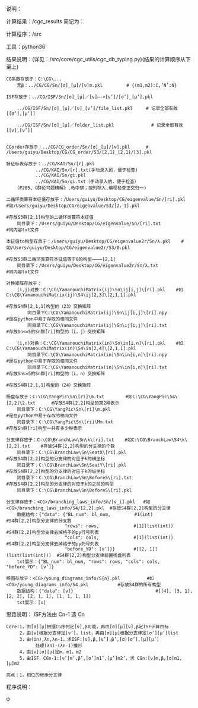 说明：

计算结果：<top>/cgc_results  简记为：<CG>

计算程序：<top>/src

工具：python36

结果说明：(详见：<top>/src/core/cgc_utils/cgc_db_typing.py)(结果的计算顺序从下至上)

    CG系数存放于：C:\CG\...
        无β：../CG/CG/Sn/[σ]_[μ]/[ν]m.pkl         # {(m1,m2):C,’N’:N}

    ISF存放于：../CG/ISF/Sn/[σ]_[μ]／[ν]—->[ν’]/[σ’]_[μ’].pkl

        ../CG/ISF/Sn/[σ]_[μ]／[ν]_[ν’]/file_list.pkl     # 记录全部有效[[σ’],[μ’]]

        ../CG/ISF/Sn/[σ]_[μ]／folder_list.pkl              # 记录全部有效[[ν],[ν’]]


    CGorder存放于：../CG/CG_order/Sn/[σ]_[μ]/[ν].pkl      # /Users/guiyu/Desktop/CG/CG_order/S3/[2,1]_[2,1]/[3].pkl

    特征标表存放于：../CG/KAI/Sn/[r].pkl
               ../CG/KAI/Sn/[r].txt(手动录入的，便于检查)
               ../CG/KAI/Sn/gi.pkl
               ../CG/KAI/Sn/gi.txt（手动录入的，便于检查）
        (P205,《群论习题精解》,马中骐；按列存入,编程检查正交归一)

    二循环类算符本征值存放于：/Users/guiyu/Desktop/CG/eigenvalue/Sn/[ri].pkl    #如/Users/guiyu/Desktop/CG/eigenvalue/S3/[2，1].pkl
                                                                                      #存放S3群[2,1]构型的二循环类算符本征值
        同目录下：/Users/guiyu/Desktop/CG/eigenvalue/Sn/[ri].txt                        #同内容txt文件

    本征值to构型存放于：/Users/guiyu/Desktop/CG/eigenvalue2r/Sn/λ.pkl    #如/Users/guiyu/Desktop/CG/eigenvalue2r/S3/0.pkl
                                                                                      #存放S3群二循环类算符本征值等于0的构型————[2,1]
        同目录下：/Users/guiyu/Desktop/CG/eigenvalue2r/Sn/λ.txt                         #同内容txt文件

    对换矩阵存放于：
        (i,j)对换：C:\CG\YamanouchiMatrix(ij)\Sn\ij[i,j]\[ri].pkl    #如C:\CG\YamanouchiMatrix(ij)\S4\ij[2,3]\[2,1,1].pkl
                                                                                       #存放S4群[2,1,1]构型的（23）交换矩阵
            同目录下C:\CG\YamanouchiMatrix(ij)\Sn\ij[i,j]\[ri].npy                      #是在python中易于存取的相同文件
            同目录下C:\CG\YamanouchiMatrix(ij)\Sn\ij[i,j]\[ri].txt                      #存放Sn<=5的Sn群[ri]构型的（i，j）交换矩阵

        (i,n)对换：C:\CG\YamanouchiMatrix(in)\Sn\in[i,n]\[ri].pkl    #如C:\CG\YamanouchiMatrix(in)\S4\in[2,4]\[2,1,1].pkl
            同目录下C:\CG\YamanouchiMatrix(in)\Sn\in[i,n]\[ri].npy                      #是在python中易于存取的相同文件
            同目录下C:\CG\YamanouchiMatrix(in)\Sn\in[i,n]\[ri].txt                      #存放Sn<=5的Sn群[ri]构型的（i，n）交换矩阵
                                                                                      #存放S4群[2,1,1]构型的（24）交换矩阵

    杨盘存放于：C:\CG\YangPic\Sn\[ri]\m.txt        #如C:\CG\YangPic\S4\[2,2]\2.txt      #存放S4群[2,2]构型的第2种表示
        同目录下：C:\CG\YangPic\Sn\[ri]\m.pkl                                           #是在python中易于存取的相同文件
        同目录下：C:\CG\YangPic\Sn\[ri]\Mm.txt                                          #存放Sn群[ri]构型一共有多少种表示

    分支律存放于：C:\CG\BranchLaw\Sn\k\[ri].txt    #如C:\CG\BranchLaw\S4\k\[2,2].txt    #存放S4群[2,2]构型的分支律的个数
        同目录下：C:\CG\BranchLaw\Sn\SeatX\[ri].pkl                                     #存放S4群[2,2]构型的分支律的对应于k的横坐标
        同目录下：C:\CG\BranchLaw\Sn\SeatY\[ri].pkl                                     #存放S4群[2,2]构型的分支律的对应于k的纵坐标
        同目录下：C:\CG\BranchLaw\Sn\BeforeS\[ri].txt                                   #存放S4群[2,2]构型的分支律的对应于k的之前的构型
        同目录下：C:\CG\BranchLaw\Sn\BeforeS\[ri].pkl

    分支律存放于：<CG>/branching_laws_info/Sn/[ν_i].pkl   #如<CG>/branching_laws_info/S4/[2,2].pkl  #存放S4群[2,2]构型的分支律
        数据结构：{"data": {"BL_num": bl_num,         #1(int)                     #S4群[2,2]构型分支律的分支数
                          "rows": rows,             #[1](list(int))             #S4群[2,2]构型分支律去掉格子的py行号列表
                          "cols": cols,             #[1](list(int))             #S4群[2,2]构型分支律去掉格子的py列号列表
                          "before_YD": [ν’]}}       #[[2, 1]](list(list(int)))  #S4群[2,2]构型分支律前置杨盘列表
        txt展示：{"BL_num": bl_num, "rows": rows, "cols": cols, "before_YD": [ν’]}

    杨图存放于：<CG>/young_diagrams_info/S{n}.pkl          #如<CG>/young_diagrams_info/S4.pkl           #存放S4群的所有构型
        数据结构：{"data": [ν]}                               #[[4], [3, 1], [2, 2], [2, 1, 1], [1, 1, 1, 1]]
        txt展示：[ν]


思路说明：
    ISF方法由 Cn-1 造 Cn

    Core:1，由[σ][μ]根据CG序列定[ν],β可能，再由[σ][μ][ν],β定ISF计算目标
         2，由[ν]根据分支律定[ν’]，list，再由[σ][μ]根据分支律定[σ‘][μ’]list
         3，由(in),λn,λn-1，求ISF:[ν],β,[ν’],β’,[σ][σ’],[μ][μ’]
               处理(λn)-(λn-1)撞衫
         4，由[ν][σ][μ]定m，m1，m2
         5，由ISF，CGn-1:[ν’]m’,β’,[σ’]m1’,[μ’]m2’，求 CGn:[ν]m,β,[σ]m1,[μ]m2

    亮点：1，相位的继承分支律

程序说明：


φ

